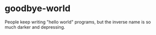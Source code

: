 # goodbye-world
People keep writing "hello world" programs, but the inverse name is so much darker and depressing.
